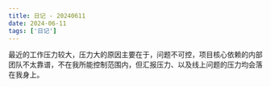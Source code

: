 ```yaml
---
title: 日记 - 20240611
date: 2024-06-11
tags: ['日记']
---
```


最近的工作压力较大，压力大的原因主要在于，问题不可控，项目核心依赖的内部团队不太靠谱，不在我所能控制范围内，但汇报压力、以及线上问题的压力均会落在我身上。
